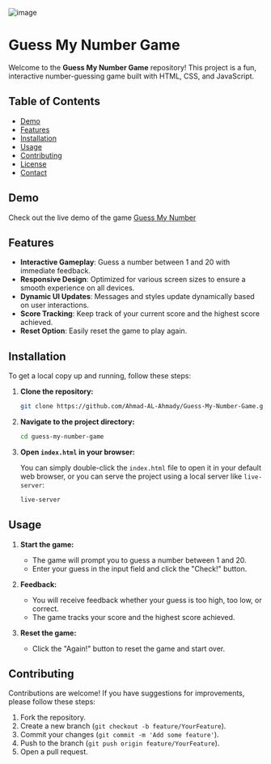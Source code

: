 ![image](https://github.com/user-attachments/assets/e349a22c-ac9c-449e-b21a-c34b81e798e2)
# Guess My Number Game

Welcome to the **Guess My Number Game** repository! This project is a fun, interactive number-guessing game built with HTML, CSS, and JavaScript.

## Table of Contents

- [Demo](#demo)
- [Features](#features)
- [Installation](#installation)
- [Usage](#usage)
- [Contributing](#contributing)
- [License](#license)
- [Contact](#contact)

## Demo

Check out the live demo of the game [Guess My Number](https://guess-my-number-alahmady.netlify.app/)

## Features

- **Interactive Gameplay**: Guess a number between 1 and 20 with immediate feedback.
- **Responsive Design**: Optimized for various screen sizes to ensure a smooth experience on all devices.
- **Dynamic UI Updates**: Messages and styles update dynamically based on user interactions.
- **Score Tracking**: Keep track of your current score and the highest score achieved.
- **Reset Option**: Easily reset the game to play again.

## Installation

To get a local copy up and running, follow these steps:

1. **Clone the repository:**

   ```bash
   git clone https://github.com/Ahmad-AL-Ahmady/Guess-My-Number-Game.git
   ```

2. **Navigate to the project directory:**

   ```bash
   cd guess-my-number-game
   ```

3. **Open `index.html` in your browser:**

   You can simply double-click the `index.html` file to open it in your default web browser, or you can serve the project using a local server like `live-server`:

   ```bash
   live-server
   ```

## Usage

1. **Start the game:**
   - The game will prompt you to guess a number between 1 and 20.
   - Enter your guess in the input field and click the "Check!" button.
   
2. **Feedback:**
   - You will receive feedback whether your guess is too high, too low, or correct.
   - The game tracks your score and the highest score achieved.

3. **Reset the game:**
   - Click the "Again!" button to reset the game and start over.

## Contributing

Contributions are welcome! If you have suggestions for improvements, please follow these steps:

1. Fork the repository.
2. Create a new branch (`git checkout -b feature/YourFeature`).
3. Commit your changes (`git commit -m 'Add some feature'`).
4. Push to the branch (`git push origin feature/YourFeature`).
5. Open a pull request.
